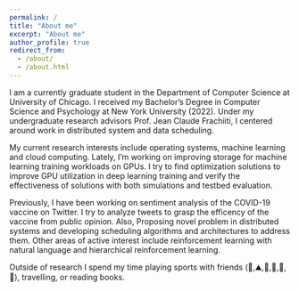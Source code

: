 ```yaml
---
permalink: /
title: "About me"
excerpt: "About me"
author_profile: true
redirect_from: 
  - /about/
  - /about.html
---
```


I am a currently graduate student in the Department of Computer Science at University of Chicago. I received my Bachelor’s Degree in Computer Science and Psychology at New York University (2022). Under my undergraduate research advisors Prof. Jean Claude Frachiiti, I centered around work in distributed system and data scheduling.

My current research interests include operating systems, machine learning and cloud computing. Lately, I’m working on improving storage for machine learning training workloads on GPUs. I try to find optimization solutions to improve GPU utilization in deep learning training and verify the effectiveness of solutions with both simulations and testbed evaluation. 

Previously, I have been working on sentiment analysis of the COVID-19 vaccine on Twitter. I try to analyze tweets to grasp the efficency of the vaccine from public opinion. Also, Proposing novel problem in distributed systems and developing scheduling algorithms and architectures to address them. Other areas of active interest include reinforcement learning with natural language and hierarchical reinforcement learning.

Outside of research I spend my time playing sports with friends (🎿,⛰️,🏸,🏀,🏐,🏃), travelling, or reading books.
